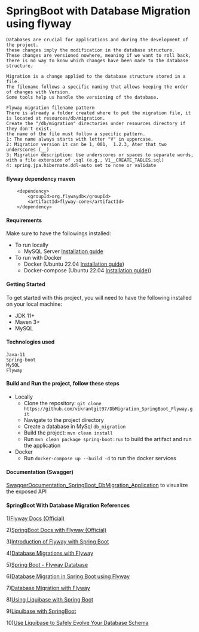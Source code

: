 # SpringBoot with Database Migration using flyway  
    Databases are crucial for applications and during the development of the project.
    these changes imply the modification in the database structure. 
    These changes are versioned nowhere, meaning if we want to roll back, 
    there is no way to know which changes have been made to the database structure.
    
    Migration is a change applied to the database structure stored in a file.
    The filename follows a specific naming that allows keeping the order of changes with Version.
    Some tools help us handle the versioning of the database.

    Flyway migration filename pattern
    There is already a folder created where to put the migration file, it is located at resources/db/migration.
    Create the "/db/migration" directories under resources directory if they don't exist.    
    the name of the file must follow a specific pattern.
    1: The name always starts with letter "V" in uppercase.
    2: Migration version it can be 1, 001,  1.2.3, Ater that two underscores (__)
    3: Migration description: Use underscores or spaces to separate words, with a file extension of .sql (e.g., V1__CREATE_TABLES.sql)    
    4: spring.jpa.hibernate.ddl-auto set to none or validate 
#### flyway dependency maven
		<dependency>
			<groupId>org.flywaydb</groupId>
			<artifactId>flyway-core</artifactId>
		</dependency>
#### Requirements
Make sure to have the followings installed: 
* To run locally
    - MySQL Server [Installation guide](https://www.mysql.com/downloads/)
* To run with Docker
    - Docker (Ubuntu 22.04 [Installation guide](https://docs.docker.com/engine/install/ubuntu/))
    - Docker-compose (Ubuntu 22.04 [Installation guide](https://docs.docker.com/compose/install/)))
#### Getting Started
To get started with this project, you will need to have the following installed on your local machine:
* JDK 11+
* Maven 3+
* MySQL
#### Technologies used
    Java-11
    Spring-boot
    MySQL
    Flyway
#### Build and Run the project, follow these steps
* Locally
    - Clone the repository: `git clone https://github.com/vikrantgit97/DbMigration_SpringBoot_Flyway.git`
    - Navigate to the project directory
    - Create a database in MySql `db_migration`
    - Build the project: `mvn clean install`
    - Run `mvn clean package spring-boot:run` to build the artifact and run the application
* Docker
    - Run `docker-compose up --build -d` to run the docker services
#### Documentation (Swagger)
[SwaggerDocumentation_SpringBoot_DbMigration_Application](http://localhost:8080/swagger-ui.html) to visualize the exposed API
#### SpringBoot With Database Migration References
1)[Flyway Docs (Official)](https://flywaydb.org/documentation/usage/plugins/springboot)

2)[SpringBoot Docs with Flyway (Official)](https://docs.spring.io/spring-boot/docs/2.1.0.RELEASE/reference/html/howto-database-initialization.html)

3)[Introduction of Flyway with Spring Boot](https://medium.com/swlh/introduction-of-flyway-with-spring-boot-d7c11145d012)

4)[Database Migrations with Flyway](https://www.baeldung.com/database-migrations-with-flyway)

5)[Spring Boot - Flyway Database](https://www.tutorialspoint.com/spring_boot/spring_boot_flyway_database.htm)

6)[Database Migration in Spring Boot using Flyway](https://medium.com/javarevisited/database-migration-in-spring-boot-using-flyway-ee791db8aea0)

7)[Database Migration with Flyway](https://springframework.guru/database-migration-with-flyway/)

8)[Using Liquibase with Spring Boot](https://contribute.liquibase.com/extensions-integrations/directory/integration-docs/springboot/springboot/)

9)[Liquibase with SpringBoot](https://medium.com/javarevisited/liquibase-with-springboot-d69e08e8bf56)

10)[Use Liquibase to Safely Evolve Your Database Schema](https://www.baeldung.com/liquibase-refactor-schema-of-java-app)
